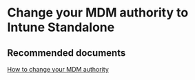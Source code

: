 <properties
	pageTitle="Change your MDM authority to Intune Standalone"
	description="Change your MDM authority to Intune Standalone"
	service="microsoft.intune"
	resource="intune"
	authors="mackie1604"
	displayOrder=""
	selfHelpType="generic"
	supportTopicIds="32570842"
	resourceTags=""
	productPesIds="15584"
	cloudEnvironments="public"
/>

# Change your MDM authority to Intune Standalone

## **Recommended documents**

[How to change your MDM authority](https://docs.microsoft.com/intune-classic/deploy-use/change-mdm-authority)<br>






